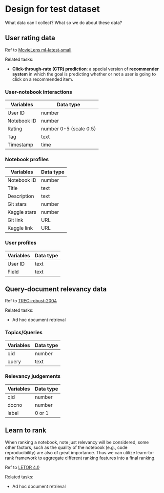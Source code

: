 # Design for test dataset
What data can I collect? 
What so we do about these data? 

## User rating data
Ref to [MovieLens ml-latest-small](https://grouplens.org/datasets/movielens/)

Related tasks: 
- **Click-through-rate (CTR) prediction**: a special version of **recommender system** in which the goal is predicting whether or not a user is going to click on a recommended item.

### User-notebook interactions
| Variables     | Data type |
| ----------- | ----------- |
| User ID   | number        |
| Notebook ID      | number       |
| Rating | number 0-5 (scale 0.5) |
| Tag | text |
| Timestamp | time |


### Notebook profiles
| Variables     | Data type |
| ----------- | ----------- |
| Notebook ID      | number      |
| Title | text |
| Description | text |
| Git stars | number |
| Kaggle stars | number |
| Git link | URL |
| Kaggle link | URL |


### User profiles
| Variables     | Data type |
| ----------- | ----------- |
| User ID      | text       |
| Field | text |


## Query-document relevancy data
Ref to [TREC-robust-2004](https://trec.nist.gov/data/t13_robust.html)

Related tasks: 
- Ad hoc document retrieval

### Topics/Queries
| Variables     | Data type |
| ----------- | ----------- |
| qid   | number        |
| query      | text       |

### Relevancy judgements
| Variables     | Data type |
| ----------- | ----------- |
| qid   | number        |
| docno      | number       |
| label | 0 or 1 |




## Learn to rank
When ranking a notebook, note just relevancy will be considered, some other factors, such as the quality of the notebook (e.g., code reproducibility) are also of great importance. Thus we can utilize learn-to-rank framework to aggregate different ranking features into a final ranking. 

Ref to [LETOR 4.0]()

Related tasks: 
- Ad hoc document retrieval